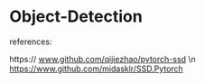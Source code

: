 # Object-Detection

references:

https:// www.github.com/qijiezhao/pytorch-ssd \n
https://www.github.com/midasklr/SSD.Pytorch
